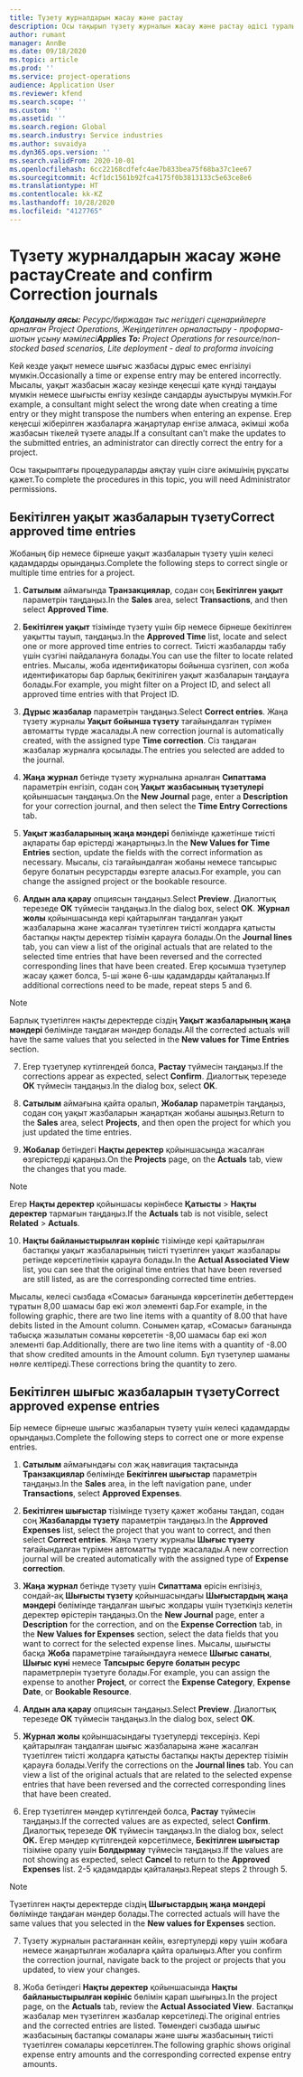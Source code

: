 ```yaml
---
title: Түзету журналдарын жасау және растау
description: Осы тақырып түзету журналын жасау және растау әдісі туралы ақпаратты ұсынады.
author: rumant
manager: AnnBe
ms.date: 09/18/2020
ms.topic: article
ms.prod: ''
ms.service: project-operations
audience: Application User
ms.reviewer: kfend
ms.search.scope: ''
ms.custom: ''
ms.assetid: ''
ms.search.region: Global
ms.search.industry: Service industries
ms.author: suvaidya
ms.dyn365.ops.version: ''
ms.search.validFrom: 2020-10-01
ms.openlocfilehash: 6cc22168cdfefc4ae7b833bea75f68ba37c1ee67
ms.sourcegitcommit: 4cf1dc1561b92fca4175f0b3813133c5e63ce8e6
ms.translationtype: HT
ms.contentlocale: kk-KZ
ms.lasthandoff: 10/28/2020
ms.locfileid: "4127765"
---
```

# <a name="create-and-confirm-correction-journals"></a><span data-ttu-id="2dd99-103">Түзету журналдарын жасау және растау</span><span class="sxs-lookup"><span data-stu-id="2dd99-103">Create and confirm Correction journals</span></span>

<span data-ttu-id="2dd99-104">_**Қолданылу аясы:** Ресурс/биржадан тыс негіздегі сценарийлерге арналған Project Operations, Жеңілдетілген орналастыру - проформа-шотын ұсыну мәмілесі_</span><span class="sxs-lookup"><span data-stu-id="2dd99-104">_**Applies To:** Project Operations for resource/non-stocked based scenarios, Lite deployment - deal to proforma invoicing_</span></span>

<span data-ttu-id="2dd99-105">Кей кезде уақыт немесе шығыс жазбасы дұрыс емес енгізілуі мүмкін.</span><span class="sxs-lookup"><span data-stu-id="2dd99-105">Occasionally a time or expense entry may be entered incorrectly.</span></span> <span data-ttu-id="2dd99-106">Мысалы, уақыт жазбасын жасау кезінде кеңесші қате күнді таңдауы мүмкін немесе шығысты енгізу кезінде сандарды ауыстыруы мүмкін.</span><span class="sxs-lookup"><span data-stu-id="2dd99-106">For example, a consultant might select the wrong date when creating a time entry or they might transpose the numbers when entering an expense.</span></span> <span data-ttu-id="2dd99-107">Егер кеңесші жіберілген жазбаларға жаңартулар енгізе алмаса, әкімші жоба жазбасын тікелей түзете алады.</span><span class="sxs-lookup"><span data-stu-id="2dd99-107">If a consultant can’t make the updates to the submitted entries, an administrator can directly correct the entry for a project.</span></span>

<span data-ttu-id="2dd99-108">Осы тақырыптағы процедураларды аяқтау үшін сізге әкімшінің рұқсаты қажет.</span><span class="sxs-lookup"><span data-stu-id="2dd99-108">To complete the procedures in this topic, you will need Administrator permissions.</span></span>

## <a name="correct-approved-time-entries"></a><span data-ttu-id="2dd99-109">Бекітілген уақыт жазбаларын түзету</span><span class="sxs-lookup"><span data-stu-id="2dd99-109">Correct approved time entries</span></span>     

<span data-ttu-id="2dd99-110">Жобаның бір немесе бірнеше уақыт жазбаларын түзету үшін келесі қадамдарды орындаңыз.</span><span class="sxs-lookup"><span data-stu-id="2dd99-110">Complete the following steps to correct single or multiple time entries for a project.</span></span>

1. <span data-ttu-id="2dd99-111">**Сатылым** аймағында **Транзакциялар**, содан соң **Бекітілген уақыт** параметрін таңдаңыз.</span><span class="sxs-lookup"><span data-stu-id="2dd99-111">In the **Sales** area, select **Transactions**, and then select **Approved Time**.</span></span> 

2. <span data-ttu-id="2dd99-112">**Бекітілген уақыт** тізімінде түзету үшін бір немесе бірнеше бекітілген уақытты тауып, таңдаңыз.</span><span class="sxs-lookup"><span data-stu-id="2dd99-112">In the **Approved Time** list, locate and select one or more approved time entries to correct.</span></span> <span data-ttu-id="2dd99-113">Тиісті жазбаларды табу үшін сүзгіні пайдалануға болады.</span><span class="sxs-lookup"><span data-stu-id="2dd99-113">You can use the filter to locate related entries.</span></span> <span data-ttu-id="2dd99-114">Мысалы, жоба идентификаторы бойынша сүзгілеп, сол жоба идентификаторы бар барлық бекітіліген уақыт жазбаларын таңдауға болады.</span><span class="sxs-lookup"><span data-stu-id="2dd99-114">For example, you might filter on a Project ID, and select all approved time entries with that Project ID.</span></span>

3. <span data-ttu-id="2dd99-115">**Дұрыс жазбалар** параметрін таңдаңыз.</span><span class="sxs-lookup"><span data-stu-id="2dd99-115">Select **Correct entries**.</span></span> <span data-ttu-id="2dd99-116">Жаңа түзету журналы **Уақыт бойынша түзету** тағайындалған түрімен автоматты түрде жасалады.</span><span class="sxs-lookup"><span data-stu-id="2dd99-116">A new correction journal is automatically created, with the assigned type **Time correction**.</span></span> <span data-ttu-id="2dd99-117">Сіз таңдаған жазбалар журналға қосылады.</span><span class="sxs-lookup"><span data-stu-id="2dd99-117">The entries you selected are added to the journal.</span></span> 

4. <span data-ttu-id="2dd99-118">**Жаңа журнал** бетінде түзету журналына арналған **Сипаттама** параметрін енгізіп, содан соң **Уақыт жазбасының түзетулері** қойыншасын таңдаңыз.</span><span class="sxs-lookup"><span data-stu-id="2dd99-118">On the **New Journal** page, enter a **Description** for your correction journal, and then select the **Time Entry Corrections** tab.</span></span>  

5. <span data-ttu-id="2dd99-119">**Уақыт жазбаларының жаңа мәндері** бөлімінде қажетінше тиісті ақпараты бар өрістерді жаңартыңыз.</span><span class="sxs-lookup"><span data-stu-id="2dd99-119">In the **New Values for Time Entries** section, update the fields with the correct information as necessary.</span></span> <span data-ttu-id="2dd99-120">Мысалы, сіз тағайындалған жобаны немесе тапсырыс беруге болатын ресурстарды өзгерте аласыз.</span><span class="sxs-lookup"><span data-stu-id="2dd99-120">For example, you can change the assigned project or the bookable resource.</span></span>

6. <span data-ttu-id="2dd99-121">**Алдын ала қарау** опциясын таңдаңыз.</span><span class="sxs-lookup"><span data-stu-id="2dd99-121">Select **Preview**.</span></span> <span data-ttu-id="2dd99-122">Диалогтық терезеде **ОК** түймесін таңдаңыз.</span><span class="sxs-lookup"><span data-stu-id="2dd99-122">In the dialog box, select **OK**.</span></span> <span data-ttu-id="2dd99-123">**Журнал жолы** қойыншасында кері қайтарылған таңдалған уақыт жазбаларына және жасалған түзетілген тиісті жолдарға қатысты бастапқы нақты деректер тізімін қарауға болады.</span><span class="sxs-lookup"><span data-stu-id="2dd99-123">On the **Journal lines** tab, you can view a list of the original actuals that are related to the selected time entries that have been reversed and the corrected corresponding lines that have been created.</span></span> <span data-ttu-id="2dd99-124">Егер қосымша түзетулер жасау қажет болса, 5-ші және 6-шы қадамдарды қайталаңыз.</span><span class="sxs-lookup"><span data-stu-id="2dd99-124">If additional corrections need to be made, repeat steps 5 and 6.</span></span> 

> [!NOTE]
> <span data-ttu-id="2dd99-125">Барлық түзетілген нақты деректерде сіздің **Уақыт жазбаларының жаңа мәндері** бөлімінде таңдаған мәндер болады.</span><span class="sxs-lookup"><span data-stu-id="2dd99-125">All the corrected actuals will have the same values that you selected in the **New values for Time Entries** section.</span></span>

7. <span data-ttu-id="2dd99-126">Егер түзетулер күтілгендей болса, **Растау** түймесін таңдаңыз.</span><span class="sxs-lookup"><span data-stu-id="2dd99-126">If the corrections appear as expected, select **Confirm**.</span></span> <span data-ttu-id="2dd99-127">Диалогтық терезеде **ОК** түймесін таңдаңыз.</span><span class="sxs-lookup"><span data-stu-id="2dd99-127">In the dialog box, select **OK**.</span></span>

8. <span data-ttu-id="2dd99-128">**Сатылым** аймағына қайта оралып, **Жобалар** параметрін таңдаңыз, содан соң уақыт жазбаларын жаңартқан жобаны ашыңыз.</span><span class="sxs-lookup"><span data-stu-id="2dd99-128">Return to the **Sales** area, select **Projects**, and then open the project for which you just updated the time entries.</span></span> 

9. <span data-ttu-id="2dd99-129">**Жобалар** бетіндегі **Нақты деректер** қойыншасында жасалған өзгерістерді қараңыз.</span><span class="sxs-lookup"><span data-stu-id="2dd99-129">On the **Projects** page, on the **Actuals** tab, view the changes that you made.</span></span> 

> [!NOTE]
> <span data-ttu-id="2dd99-130">Егер **Нақты деректер** қойыншасы көрінбесе **Қатысты** > **Нақты деректер** тармағын таңдаңыз.</span><span class="sxs-lookup"><span data-stu-id="2dd99-130">If the **Actuals** tab is not visible, select **Related** > **Actuals**.</span></span>  

10. <span data-ttu-id="2dd99-131">**Нақты байланыстырылған көрініс** тізімінде кері қайтарылған бастапқы уақыт жазбаларының тиісті түзетілген уақыт жазбалары ретінде көрсетілетінін қарауға болады.</span><span class="sxs-lookup"><span data-stu-id="2dd99-131">In the **Actual Associated View** list, you can see that the original time entries that have been reversed are still listed, as are the corresponding corrected time entries.</span></span> 

<span data-ttu-id="2dd99-132">Мысалы, келесі сызбада «Сомасы» бағанында көрсетілетін дебеттерден тұратын 8,00 шамасы бар екі жол элементі бар.</span><span class="sxs-lookup"><span data-stu-id="2dd99-132">For example, in the following graphic, there are two line items with a quantity of 8.00 that have debits listed in the Amount column.</span></span> <span data-ttu-id="2dd99-133">Сонымен қатар, «Сомасы» бағанында табысқа жазылатын соманы көрсететін -8,00 шамасы бар екі жол элементі бар.</span><span class="sxs-lookup"><span data-stu-id="2dd99-133">Additionally, there are two line items with a quantity of -8.00 that show credited amounts in the Amount column.</span></span> <span data-ttu-id="2dd99-134">Бұл түзетулер шаманы нөлге келтіреді.</span><span class="sxs-lookup"><span data-stu-id="2dd99-134">These corrections bring the quantity to zero.</span></span>

 
## <a name="correct-approved-expense-entries"></a><span data-ttu-id="2dd99-135">Бекітілген шығыс жазбаларын түзету</span><span class="sxs-lookup"><span data-stu-id="2dd99-135">Correct approved expense entries</span></span>

<span data-ttu-id="2dd99-136">Бір немесе бірнеше шығыс жазбаларын түзету үшін келесі қадамдарды орындаңыз.</span><span class="sxs-lookup"><span data-stu-id="2dd99-136">Complete the following steps to correct one or more expense entries.</span></span> 

1. <span data-ttu-id="2dd99-137">**Сатылым** аймағындағы сол жақ навигация тақтасында **Транзакциялар** бөлімінде **Бекітілген шығыстар** параметрін таңдаңыз.</span><span class="sxs-lookup"><span data-stu-id="2dd99-137">In the **Sales** area, in the left navigation pane, under **Transactions**, select **Approved Expenses**.</span></span>

2. <span data-ttu-id="2dd99-138">**Бекітілген шығыстар** тізімінде түзету қажет жобаны таңдап, содан соң **Жазбаларды түзету** параметрін таңдаңыз.</span><span class="sxs-lookup"><span data-stu-id="2dd99-138">In the **Approved Expenses** list, select the project that you want to correct, and then select **Correct entries**.</span></span> <span data-ttu-id="2dd99-139">Жаңа түзету журналы **Шығыс түзету** тағайындалған түрімен автоматты түрде жасалады.</span><span class="sxs-lookup"><span data-stu-id="2dd99-139">A new correction journal will be created automatically with the assigned type of **Expense correction**.</span></span> 

3. <span data-ttu-id="2dd99-140">**Жаңа журнал** бетінде түзету үшін **Сипаттама** өрісін енгізіңіз, сондай-ақ **Шығысты түзету** қойыншасындағы **Шығыстардың жаңа мәндері** бөлімінде таңдалған шығыс жолдары үшін түзеткіңіз келетін деректер өрістерін таңдаңыз.</span><span class="sxs-lookup"><span data-stu-id="2dd99-140">On the **New Journal** page, enter a **Description** for the correction, and on the **Expense Correction** tab, in the **New Values for Expenses** section, select the data fields that you want to correct for the selected expense lines.</span></span> <span data-ttu-id="2dd99-141">Мысалы, шығысты басқа **Жоба** параметріне тағайындауға немесе **Шығыс санаты**, **Шығыс күні** немесе **Тапсырыс беруге болатын ресурс** параметрлерін түзетуге болады.</span><span class="sxs-lookup"><span data-stu-id="2dd99-141">For example, you can assign the expense to another **Project**, or correct the **Expense Category**, **Expense Date**, or **Bookable Resource**.</span></span>

4. <span data-ttu-id="2dd99-142">**Алдын ала қарау** опциясын таңдаңыз.</span><span class="sxs-lookup"><span data-stu-id="2dd99-142">Select **Preview**.</span></span> <span data-ttu-id="2dd99-143">Диалогтық терезеде **ОК** түймесін таңдаңыз.</span><span class="sxs-lookup"><span data-stu-id="2dd99-143">In the dialog box, select **OK**.</span></span> 

5. <span data-ttu-id="2dd99-144">**Журнал жолы** қойыншасындағы түзетулерді тексеріңіз. Кері қайтарылған таңдалған шығыс жазбаларына және жасалған түзетілген тиісті жолдарға қатысты бастапқы нақты деректер тізімін қарауға болады.</span><span class="sxs-lookup"><span data-stu-id="2dd99-144">Verify the corrections on the **Journal lines** tab. You can view a list of the original actuals that are related to the selected expense entries that have been reversed and the corrected corresponding lines that have been created.</span></span>

6. <span data-ttu-id="2dd99-145">Егер түзетілген мәндер күтілгендей болса, **Растау** түймесін таңдаңыз.</span><span class="sxs-lookup"><span data-stu-id="2dd99-145">If the corrected values are as expected, select **Confirm**.</span></span> <span data-ttu-id="2dd99-146">Диалогтық терезеде **ОК** түймесін таңдаңыз.</span><span class="sxs-lookup"><span data-stu-id="2dd99-146">In the dialog box, select **OK.**</span></span> <span data-ttu-id="2dd99-147">Егер мәндер күтілгендей көрсетілмесе, **Бекітілген шығыстар** тізіміне оралу үшін **Болдырмау** түймесін таңдаңыз.</span><span class="sxs-lookup"><span data-stu-id="2dd99-147">If the values are not showing as expected, select **Cancel** to return to the **Approved Expenses** list.</span></span> <span data-ttu-id="2dd99-148">2-5 қадамдарды қайталаңыз.</span><span class="sxs-lookup"><span data-stu-id="2dd99-148">Repeat steps 2 through 5.</span></span> 

> [!NOTE]
> <span data-ttu-id="2dd99-149">Түзетілген нақты деректерде сіздің **Шығыстардың жаңа мәндері** бөлімінде таңдаған мәндер болады.</span><span class="sxs-lookup"><span data-stu-id="2dd99-149">The corrected actuals will have the same values that you selected in the **New values for Expenses** section.</span></span>

7. <span data-ttu-id="2dd99-150">Түзету журналын растағаннан кейін, өзгертулерді көру үшін жобаға немесе жаңартылған жобаларға қайта оралыңыз.</span><span class="sxs-lookup"><span data-stu-id="2dd99-150">After you confirm the correction journal, navigate back to the project or projects that you updated, to view your changes.</span></span>  

8. <span data-ttu-id="2dd99-151">Жоба бетіндегі **Нақты деректер** қойыншасында **Нақты байланыстырылған көрініс** бөлімін қарап шығыңыз.</span><span class="sxs-lookup"><span data-stu-id="2dd99-151">In the project page, on the **Actuals** tab, review the **Actual Associated View**.</span></span> <span data-ttu-id="2dd99-152">Бастапқы жазбалар мен түзетілген жазбалар көрсетіледі.</span><span class="sxs-lookup"><span data-stu-id="2dd99-152">The original entries and the corrected entries are listed.</span></span> <span data-ttu-id="2dd99-153">Төмендегі сызбада шығыс жазбасының бастапқы сомалары және шығы жазбасының тиісті түзетілген сомалары көрсетілген.</span><span class="sxs-lookup"><span data-stu-id="2dd99-153">The following graphic shows original expense entry amounts and the corresponding corrected expense entry amounts.</span></span> 


